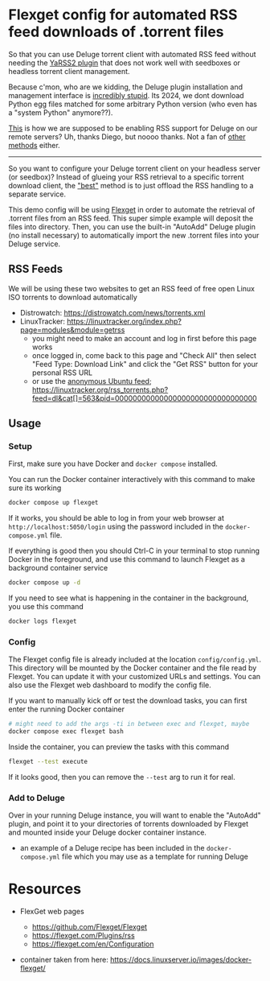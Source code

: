 # Flexget config for automated RSS feed downloads of .torrent files

So that you can use Deluge torrent client with automated RSS feed without needing the [YaRSS2 plugin](https://dev.deluge-torrent.org/wiki/Plugins/YaRSS2) that does not work well with seedboxes or headless torrent client management.

Because c'mon, who are we kidding, the Deluge plugin installation and management interface is [incredibly stupid](https://dev.deluge-torrent.org/wiki/Plugins#InstallingPlugins). Its 2024, we dont download Python egg files matched for some arbitrary Python version (who even has a "system Python" anymore??).

[This](https://www.rapidseedbox.com/kb/use-rss-deluge-using-yarss2-plugin) is how we are supposed to be enabling RSS support for Deluge on our remote servers? Uh, thanks Diego, but noooo thanks. Not a fan of [other methods](https://www.reddit.com/r/seedboxes/comments/yf0qn4/using_rss_with_deluge_on_a_seedbox/) either.

-----

So you want to configure your Deluge torrent client on your headless server (or seedbox)? Instead of glueing your RSS retrieval to a specific torrent download client, the ["best"](https://www.reddit.com/r/torrents/comments/amriu4/comment/efo4i7n/?utm_source=share&utm_medium=web3x&utm_name=web3xcss&utm_term=1) method is to just offload the RSS handling to a separate service.

This demo config will be using [Flexget](https://github.com/Flexget/Flexget) in order to automate the retrieval of .torrent files from an RSS feed. This super simple example will deposit the files into directory. Then, you can use the built-in "AutoAdd" Deluge plugin (no install necessary) to automatically import the new .torrent files into your Deluge service.

## RSS Feeds

We will be using these two websites to get an RSS feed of free open Linux ISO torrents to download automatically

- Distrowatch: https://distrowatch.com/news/torrents.xml
- LinuxTracker: https://linuxtracker.org/index.php?page=modules&module=getrss
  - you might need to make an account and log in first before this page works
  - once logged in, come back to this page and "Check All" then select "Feed Type: Download Link" and click the "Get RSS" button for your personal RSS URL
  - or use the [anonymous Ubuntu feed](https://askubuntu.com/questions/24229/is-there-an-rss-feed-of-ubuntu-release-torrent-files); https://linuxtracker.org/rss_torrents.php?feed=dl&cat[]=563&pid=00000000000000000000000000000000

## Usage

### Setup

First, make sure you have Docker and `docker compose` installed.

You can run the Docker container interactively with this command to make sure its working

```bash
docker compose up flexget
```

If it works, you should be able to log in from your web browser at `http://localhost:5050/login` using the password included in the `docker-compose.yml` file.

If everything is good then you should Ctrl-C in your terminal to stop running Docker in the foreground, and use this command to launch Flexget as a background container service

```bash
docker compose up -d
```

If you need to see what is happening in the container in the background, you use this command

```bash
docker logs flexget
```

### Config

The Flexget config file is already included at the location `config/config.yml`. This directory will be mounted by the Docker container and the file read by Flexget. You can update it with your customized URLs and settings. You can also use the Flexget web dashboard to modify the config file.

If you want to manually kick off or test the download tasks, you can first enter the running Docker container

```bash
# might need to add the args -ti in between exec and flexget, maybe
docker compose exec flexget bash
```

Inside the container, you can preview the tasks with this command

```bash
flexget --test execute
```

If it looks good, then you can remove the `--test` arg to run it for real.

### Add to Deluge

Over in your running Deluge instance, you will want to enable the "AutoAdd" plugin, and point it to your directories of torrents downloaded by Flexget and mounted inside your Deluge docker container instance.

- an example of a Deluge recipe has been included in the `docker-compose.yml` file which you may use as a template for running Deluge

# Resources

- FlexGet web pages
  - https://github.com/Flexget/Flexget
  - https://flexget.com/Plugins/rss
  -  https://flexget.com/en/Configuration

- container taken from here: https://docs.linuxserver.io/images/docker-flexget/